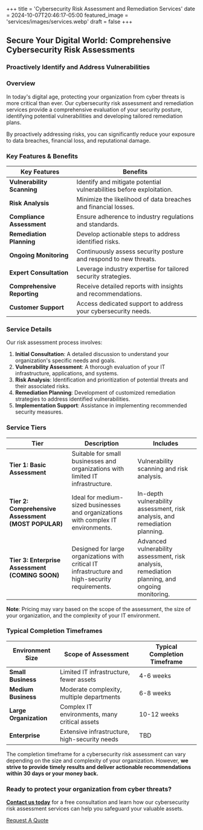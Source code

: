 +++
title = 'Cybersecurity Risk Assessment and Remediation Services'
date = 2024-10-07T20:46:17-05:00
featured_image = 'services/images/services.webp'
draft = false
+++

## Secure Your Digital World: Comprehensive Cybersecurity Risk Assessments

### Proactively Identify and Address Vulnerabilities

### Overview

In today's digital age, protecting your organization from cyber threats is more critical than ever. Our cybersecurity risk assessment and remediation services provide a comprehensive evaluation of your security posture, identifying potential vulnerabilities and developing tailored remediation plans.

By proactively addressing risks, you can significantly reduce your exposure to data breaches, financial loss, and reputational damage.

### Key Features & Benefits

| **Key Features**                             | **Benefits**                                                      |
|----------------------------------------------|------------------------------------------------------------------|
| **Vulnerability Scanning**                   | Identify and mitigate potential vulnerabilities before exploitation. |
| **Risk Analysis**                            | Minimize the likelihood of data breaches and financial losses.   |
| **Compliance Assessment**                    | Ensure adherence to industry regulations and standards.          |
| **Remediation Planning**                     | Develop actionable steps to address identified risks.           |
| **Ongoing Monitoring**                       | Continuously assess security posture and respond to new threats. |
| **Expert Consultation**                      | Leverage industry expertise for tailored security strategies.    |
| **Comprehensive Reporting**                  | Receive detailed reports with insights and recommendations.      |
| **Customer Support**                         | Access dedicated support to address your cybersecurity needs.    |

### Service Details

Our risk assessment process involves:

1. **Initial Consultation**: A detailed discussion to understand your organization's specific needs and goals.
2. **Vulnerability Assessment**: A thorough evaluation of your IT infrastructure, applications, and systems.
3. **Risk Analysis**: Identification and prioritization of potential threats and their associated risks.
4. **Remediation Planning**: Development of customized remediation strategies to address identified vulnerabilities.
5. **Implementation Support**: Assistance in implementing recommended security measures.

### Service Tiers

| **Tier**                                         | **Description**                                                                                                        | **Includes**                                                              |
|--------------------------------------------------|------------------------------------------------------------------------------------------------------------------------|---------------------------------------------------------------------------|
| **Tier 1: Basic Assessment**                     | Suitable for small businesses and organizations with limited IT infrastructure.                                         | Vulnerability scanning and risk analysis.                                 |
| **Tier 2: Comprehensive Assessment (MOST POPULAR)** | Ideal for medium-sized businesses and organizations with complex IT environments.                                       | In-depth vulnerability assessment, risk analysis, and remediation planning.|
| **Tier 3: Enterprise Assessment (COMING SOON)**  | Designed for large organizations with critical IT infrastructure and high-security requirements.                        | Advanced vulnerability assessment, risk analysis, remediation planning, and ongoing monitoring. |

**Note**: Pricing may vary based on the scope of the assessment, the size of your organization, and the complexity of your IT environment.

### Typical Completion Timeframes

| **Environment Size**   | **Scope of Assessment**                        | **Typical Completion Timeframe**   |
|------------------------|------------------------------------------------|------------------------------------|
| **Small Business**     | Limited IT infrastructure, fewer assets       | 4-6 weeks                          |
| **Medium Business**    | Moderate complexity, multiple departments      | 6-8 weeks                          |
| **Large Organization** | Complex IT environments, many critical assets  | 10-12 weeks                          |
| **Enterprise**         | Extensive infrastructure, high-security needs  | TBD                          |

The completion timeframe for a cybersecurity risk assessment can vary depending on the size and complexity of your organization. However, **we strive to provide timely results and deliver actionable recommendations within 30 days or your money back.**

### Ready to protect your organization from cyber threats?

 **[Contact us today](https://www.cybersecurityos.net/contact/)** for a free consultation and learn how our cybersecurity risk assessment services can help you safeguard your valuable assets.

[Request A Quote](https://www.cybersecurityos.net/contact/)
